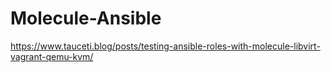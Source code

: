 # Molecule-Ansible
https://www.tauceti.blog/posts/testing-ansible-roles-with-molecule-libvirt-vagrant-qemu-kvm/
